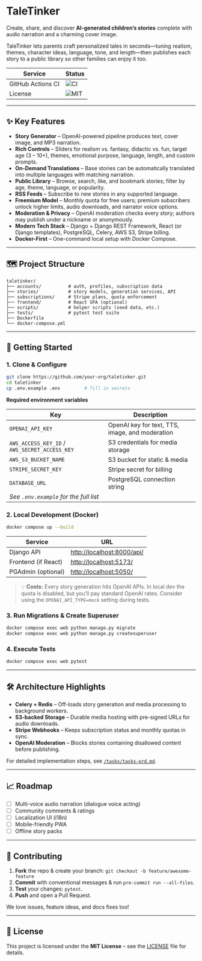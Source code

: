 # TaleTinker

Create, share, and discover **AI-generated children’s stories** complete with audio narration and a charming cover image.

TaleTinker lets parents craft personalized tales in seconds—tuning realism, themes, character ideas, language, tone, and length—then publishes each story to a public library so other families can enjoy it too.

| Service           | Status                                                                                              |
| ----------------- | --------------------------------------------------------------------------------------------------- |
| GitHub Actions CI | ![CI](https://img.shields.io/github/actions/workflow/status/your-org/taletinker/ci.yml?branch=main) |
| License           | ![MIT](https://img.shields.io/badge/license-MIT-green)                                              |

---

## ✨ Key Features

* **Story Generator** – OpenAI-powered pipeline produces text, cover image, and MP3 narration.
* **Rich Controls** – Sliders for realism vs. fantasy, didactic vs. fun, target age (3 – 10+), themes, emotional purpose, language, length, and custom prompts.
* **On‑Demand Translations** – Base stories can be automatically translated into multiple languages with matching narration.
* **Public Library** – Browse, search, like, and bookmark stories; filter by age, theme, language, or popularity.
* **RSS Feeds** – Subscribe to new stories in any supported language.
* **Freemium Model** – Monthly quota for free users; premium subscribers unlock higher limits, audio downloads, and narrator voice options.
* **Moderation & Privacy** – OpenAI moderation checks every story; authors may publish under a nickname or anonymously.
* **Modern Tech Stack** – Django + Django REST Framework, React (or Django templates), PostgreSQL, Celery, AWS S3, Stripe billing.
* **Docker-First** – One-command local setup with Docker Compose.

---

## 🗺️ Project Structure

```
taletinker/
├── accounts/          # auth, profiles, subscription data
├── stories/           # story models, generation services, API
├── subscriptions/     # Stripe plans, quota enforcement
├── frontend/          # React SPA (optional)
├── scripts/           # helper scripts (seed data, etc.)
├── tests/             # pytest test suite
├── Dockerfile
└── docker-compose.yml
```

---

## 🚀 Getting Started

### 1. Clone & Configure

```bash
git clone https://github.com/your-org/taletinker.git
cd taletinker
cp .env.example .env         # fill in secrets
```

**Required environment variables**

| Key                                           | Description                                     |
| --------------------------------------------- | ----------------------------------------------- |
| `OPENAI_API_KEY`                              | OpenAI key for text, TTS, image, and moderation |
| `AWS_ACCESS_KEY_ID` / `AWS_SECRET_ACCESS_KEY` | S3 credentials for media storage                |
| `AWS_S3_BUCKET_NAME`                          | S3 bucket for static & media                    |
| `STRIPE_SECRET_KEY`                           | Stripe secret for billing                       |
| `DATABASE_URL`                                | PostgreSQL connection string                    |
| *See `.env.example` for the full list*        |                                                 |

### 2. Local Development (Docker)

```bash
docker compose up --build
```

| Service             | URL                                                      |
| ------------------- | -------------------------------------------------------- |
| Django API          | [http://localhost:8000/api/](http://localhost:8000/api/) |
| Frontend (if React) | [http://localhost:5173/](http://localhost:5173/)         |
| PGAdmin (optional)  | [http://localhost:5050/](http://localhost:5050/)         |

> 💡 **Costs:** Every story generation hits OpenAI APIs. In local dev the quota is disabled, but you’ll pay standard OpenAI rates. Consider using the `OPENAI_API_TYPE=mock` setting during tests.

### 3. Run Migrations & Create Superuser

```bash
docker compose exec web python manage.py migrate
docker compose exec web python manage.py createsuperuser
```

### 4. Execute Tests

```bash
docker compose exec web pytest
```

---

## 🛠️ Architecture Highlights

* **Celery + Redis** – Off-loads story generation and media processing to background workers.
* **S3-backed Storage** – Durable media hosting with pre-signed URLs for audio downloads.
* **Stripe Webhooks** – Keeps subscription status and monthly quotas in sync.
* **OpenAI Moderation** – Blocks stories containing disallowed content before publishing.

For detailed implementation steps, see [`/tasks/tasks-prd.md`](./tasks/tasks-prd.md).

---

## 📈 Roadmap

* [ ] Multi-voice audio narration (dialogue voice acting)
* [ ] Community comments & ratings
* [ ] Localization UI (i18n)
* [ ] Mobile-friendly PWA
* [ ] Offline story packs

---

## 🤝 Contributing

1. **Fork** the repo & create your branch: `git checkout -b feature/awesome-feature`
2. **Commit** with conventional messages & run `pre-commit run --all-files`.
3. **Test** your changes: `pytest`.
4. **Push** and open a Pull Request.

We love issues, feature ideas, and docs fixes too!

---

## 🪪 License

This project is licensed under the **MIT License** – see the [LICENSE](./LICENSE) file for details.
